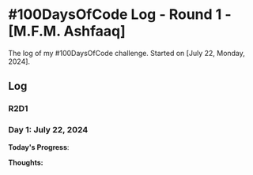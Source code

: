 # #100DaysOfCode Log - Round 1 - [M.F.M. Ashfaaq]

The log of my #100DaysOfCode challenge. Started on [July 22, Monday, 2024].

## Log

### R2D1 

### Day 1: July 22, 2024


**Today's Progress**:

**Thoughts:** 




